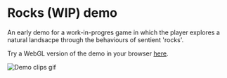 # Rocks (WIP) demo

An early demo for a work-in-progres game in which the player explores a natural landsacpe through the behaviours of sentient 'rocks'.

Try a WebGL version of the demo in your browser [here](https://jonnytownend.github.io/rocks-demo/).

![Demo clips gif](./docs//assets/demo-clips.gif)